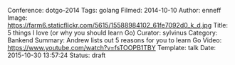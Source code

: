 Conference: dotgo-2014
Tags: golang
Filmed: 2014-10-10
Author: enneff
Image: https://farm6.staticflickr.com/5615/15588984102_61fe7092d0_k_d.jpg
Title: 5 things I love (or why you should learn Go)
Curator: sylvinus
Category: Bankend
Summary: Andrew lists out 5 reasons for you to learn Go
Video: https://www.youtube.com/watch?v=fsTOOPB1TBY
Template: talk
Date: 2015-10-30 13:57:24
Status: draft